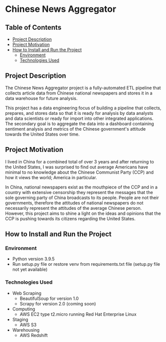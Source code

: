 # Chinese News Aggregator
## Table of Contents
- [Project Description](#project-description)
- [Project Motivation](#project-motivation)
- [How to Install and Run the Project](#how-to-install-and-run-the-project)
    - [Environment](#environment)
    - [Technologies Used](technologies-used)

## Project Description
The Chinese News Aggregator project is a fully-automated ETL pipeline that collects article data from Chinese national newspapers and stores it in a data warehouse for future analysis.

This project has a data engineering focus of building a pipeline that collects, prepares, and stores data so that it is ready for analysis by data analysts and data scientists or ready for import into other integrated applications. The secondary goal is to aggregate the data into a dashboard containing sentiment analysis and metrics of the Chinese government's attitude towards the United States over time.


## Project Motivation
I lived in China for a combined total of over 3 years and after returning to the United States, I was surprised to find out average Americans have minimal to no knowledge about the Chinese Communist Party (CCP) and how it views the world; America in particular.

In China, national newspapers exist as the mouthpiece of the CCP and in a country with extensive censorship they represent the messages that the sole governing party of China broadcasts to its people. People are not their governments, therefore the attitudes of national newspapers do not necessarily represent the attitudes of the average Chinese person. However, this project aims to shine a light on the ideas and opinions that the CCP is pushing towards its citizens regarding the United States.


## How to Install and Run the Project
### Environment
- Python version 3.9.5
- Run setup.py file or restore venv from requirements.txt file (setup.py file not yet available)
### Technologies Used
- Web Scraping
    - BeautifulSoup for version 1.0
    - Scrapy for version 2.0 (coming soon)
- Computing
    - AWS EC2 type t2.micro running Red Hat Enterprise Linux
- Staging
    - AWS S3
- Warehousing
    - AWS Redshift
